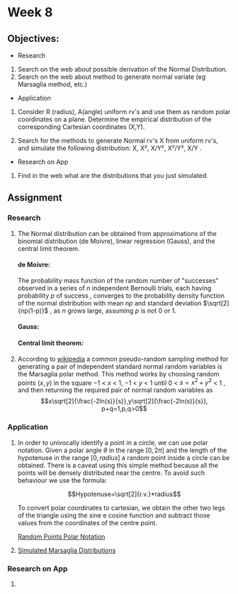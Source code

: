 <script type="text/x-mathjax-config">
    MathJax.Hub.Config({
      tex2jax: {
        skipTags: ['script', 'noscript', 'style', 'textarea', 'pre'],
        inlineMath: [['\\(','\\)'], ['$', '$']],
        displayMath: [ ['$$','$$'], ["\\[","\\]"] ],
      }
    });
  </script>
  <script src="https://cdn.mathjax.org/mathjax/latest/MathJax.js?config=TeX-AMS-MML_HTMLorMML" type="text/javascript"></script>


# Week 8

## Objectives:

* Research

1. Search on the web about possible derivation of the Normal Distribution.
2. Search on the web about method to generate normal variate (eg Marsaglia method, etc.)

* Application

1. Consider R (radius), A(angle) uniform rv's and use them as random polar coordinates on a plane.
Determine the empirical distribution of the corresponding Cartesian coordinates (X,Y).

2. Search for the methods to generate Normal rv's X from uniform rv's, and simulate the following distribution: X, X², X/Y², X²/Y², X/Y .

* Research on App

1. Find in the web what are the distributions that you just simulated.


## Assignment
### Research

1. The Normal distribution can be obtained from approximations of the binomial distribution (de Moivre), linear regression (Gauss), and the central limit theorem.
 
    #### de Moivre: 
    
    The probability mass function of the random number of "successes" observed in a series of $n$ independent Bernoulli trials, each having probability $p$ of success , converges to the probability density function of the normal distribution with mean $np$ and standard deviation $\sqrt[2]{np(1-p)}$ , as $n$ grows large, assuming $p$ is not $0$ or $1$.
   
    
    #### Gauss: 
    #### Central limit theorem: 

2. According to [wikipedia](https://en.wikipedia.org/wiki/Marsaglia_polar_method) a common pseudo-random sampling method for generating a pair of independent standard normal random variables is the Marsaglia polar method. This method works by choosing random points $(x,y)$ in the square $-1$ < $x$ < $1$, $-1$ < $y$ < $1$ until
    $0$ < $s=x^2+y^2$ < $1$ ,
    and then returning the required pair of normal random variables as
    $$x\sqrt[2]{\frac{-2ln(s)}{s}},y\sqrt[2]{\frac{-2ln(s)}{s}}, p+q=1,p,q>0$$
    
### Application

1. In order to univocally identify a point in a circle, we can use polar notation. Given a polar angle $\theta$ in the range $[0,2\pi]$ and the length of the hypotenuse in the range $[0, radius]$ a random point inside a circle can be obtained. There is a caveat using this simple method because all the points will be densely distributed near the centre. To avoid such behaviour we use the formula: 

    $$Hypotenuse=\sqrt[2]{r.v.}*radius$$
    
    To convert polar coordinates to cartesian, we obtain the other two legs of the triangle using the sine e cosine function and subtract those values from the coordinates of the centre point.
    
    [Random Points Polar Notation](https://github.com/Ktot0/Statistics/tree/main/week8/Week8_EX1)
    
2. [Simulated Marsaglia Distributions](https://github.com/Ktot0/Statistics/tree/main/week8/Week8_EX2)

### Research on App

1.

